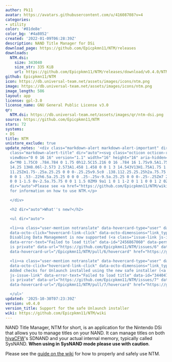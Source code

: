 ```yaml
---
author: Pk11
avatar: https://avatars.githubusercontent.com/u/41608708?v=4
categories:
- utility
color: '#81de8e'
color_bg: '#4a8052'
created: '2022-01-09T06:28:39Z'
description: NAND Title Manager for DSi
download_page: https://github.com/Epicpkmn11/NTM/releases
downloads:
  NTM.dsi:
    size: 343040
    size_str: 335 KiB
    url: https://github.com/Epicpkmn11/NTM/releases/download/v0.4.0/NTM.dsi
github: Epicpkmn11/NTM
icon: https://db.universal-team.net/assets/images/icons/ntm.png
image: https://db.universal-team.net/assets/images/icons/ntm.png
image_length: 586
layout: app
license: gpl-3.0
license_name: GNU General Public License v3.0
qr:
  NTM.dsi: https://db.universal-team.net/assets/images/qr/ntm-dsi.png
source: https://github.com/Epicpkmn11/NTM
stars: 72
systems:
- DS
title: NTM
unistore_exclude: true
update_notes: '<div class="markdown-alert markdown-alert-important" dir="auto"><p
  class="markdown-alert-title" dir="auto"><svg class="octicon octicon-report mr-2"
  viewBox="0 0 16 16" version="1.1" width="16" height="16" aria-hidden="true"><path
  d="M0 1.75C0 .784.784 0 1.75 0h12.5C15.216 0 16 .784 16 1.75v9.5A1.75 1.75 0 0 1
  14.25 13H8.06l-2.573 2.573A1.458 1.458 0 0 1 3 14.543V13H1.75A1.75 1.75 0 0 1 0
  11.25Zm1.75-.25a.25.25 0 0 0-.25.25v9.5c0 .138.112.25.25.25h2a.75.75 0 0 1 .75.75v2.19l2.72-2.72a.749.749
  0 0 1 .53-.22h6.5a.25.25 0 0 0 .25-.25v-9.5a.25.25 0 0 0-.25-.25Zm7 2.25v2.5a.75.75
  0 0 1-1.5 0v-2.5a.75.75 0 0 1 1.5 0ZM9 9a1 1 0 1 1-2 0 1 1 0 0 1 2 0Z"></path></svg>Important</p><p
  dir="auto">Please see <a href="https://github.com/Epicpkmn11/NTM/wiki">the wiki</a>
  for information on how to use NTM.</p>

  </div>

  <h2 dir="auto">What''s new?</h2>

  <ul dir="auto">

  <li><a class="user-mention notranslate" data-hovercard-type="user" data-hovercard-url="/users/LexNastin/hovercard"
  data-octo-click="hovercard-link-click" data-octo-dimensions="link_type:self" href="https://github.com/LexNastin">@LexNastin</a>
  Disabling Data Management is now supported (<a class="issue-link js-issue-link"
  data-error-text="Failed to load title" data-id="2456867060" data-permission-text="Title
  is private" data-url="https://github.com/Epicpkmn11/NTM/issues/6" data-hovercard-type="pull_request"
  data-hovercard-url="/Epicpkmn11/NTM/pull/6/hovercard" href="https://github.com/Epicpkmn11/NTM/pull/6">#6</a>)</li>

  <li><a class="user-mention notranslate" data-hovercard-type="user" data-hovercard-url="/users/Doronimmo/hovercard"
  data-octo-click="hovercard-link-click" data-octo-dimensions="link_type:self" href="https://github.com/Doronimmo">@Doronimmo</a>
  Added checks for Unlaunch installed using the new safe installer (<a class="issue-link
  js-issue-link" data-error-text="Failed to load title" data-id="3440474394" data-permission-text="Title
  is private" data-url="https://github.com/Epicpkmn11/NTM/issues/7" data-hovercard-type="pull_request"
  data-hovercard-url="/Epicpkmn11/NTM/pull/7/hovercard" href="https://github.com/Epicpkmn11/NTM/pull/7">#7</a>)</li>

  </ul>'
updated: '2025-10-30T07:23:39Z'
version: v0.4.0
version_title: Support for the safe Unlaunch installer
wiki: https://github.com/Epicpkmn11/NTM/wiki
---
```

NAND Title Manager, NTM for short, is an application for the Nintendo DSi that allows you to manage titles on your NAND. It can manage titles on both [hiyaCFW](https://wiki.ds-homebrew.com/hiyacfw/)'s SDNAND and your actual internal memory, typically called SysNAND. **When using in SysNAND mode please use with caution**.

Please see the [guide on the wiki](https://github.com/Epicpkmn11/NTM/wiki/How-to-Install-DSiWare) for how to properly and safely use NTM.